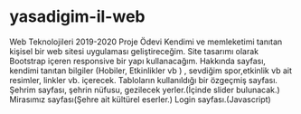 # yasadigim-il-web
Web Teknolojileri 2019-2020  Proje Ödevi
Kendimi ve memleketimi tanıtan kişisel bir web sitesi uygulaması geliştireceğim.
Site tasarımı olarak Bootstrap içeren responsive bir yapı kullanacağım.
Hakkında sayfası, kendimi tanıtan bilgiler (Hobiler, Etkinlikler vb ) , sevdiğim spor,etkinlik vb  ait resimler, linkler vb. içerecek.
Tabloların kullanıldığı bir özgeçmiş sayfası.
Şehrim sayfası, şehrin nüfusu, gezilecek yerler.(İçinde slider bulunacak.)
Mirasımız sayfası(Şehre ait kültürel eserler.)
Login sayfası.(Javascript)

